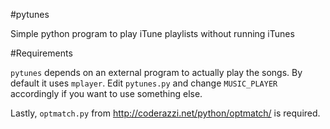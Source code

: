 #pytunes

Simple python program to play iTune playlists without running iTunes

#Requirements

`pytunes` depends on an external program to actually play the songs. By default it uses `mplayer`. Edit `pytunes.py` 
and change `MUSIC_PLAYER` accordingly if you want to use something else.

Lastly, `optmatch.py` from http://coderazzi.net/python/optmatch/ is required.
